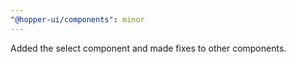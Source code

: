 ```yaml
---
"@hopper-ui/components": minor
---
```


Added the select component and made fixes to other components.
